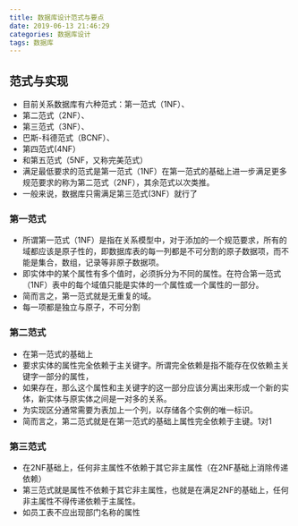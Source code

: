 ```yaml
---
title: 数据库设计范式与要点
date: 2019-06-13 21:46:29
categories: 数据库设计
tags: 数据库
---
```


## 范式与实现

- 目前关系数据库有六种范式：第一范式（1NF）、
- 第二范式（2NF）、
- 第三范式（3NF）、
- 巴斯-科德范式（BCNF）、
- 第四范式(4NF）
- 和第五范式（5NF，又称完美范式）
- 满足最低要求的范式是第一范式（1NF）在第一范式的基础上进一步满足更多规范要求的称为第二范式（2NF），其余范式以次类推。
- 一般来说，数据库只需满足第三范式(3NF）就行了

### 第一范式

- 所谓第一范式（1NF）是指在关系模型中，对于添加的一个规范要求，所有的域都应该是原子性的，即数据库表的每一列都是不可分割的原子数据项，而不能是集合，数组，记录等非原子数据项。
- 即实体中的某个属性有多个值时，必须拆分为不同的属性。在符合第一范式（1NF）表中的每个域值只能是实体的一个属性或一个属性的一部分。
- 简而言之，第一范式就是无重复的域。
- 每一项都是独立与原子，不可分割

### 第二范式

- 在第一范式的基础上
- 要求实体的属性完全依赖于主关键字。所谓完全依赖是指不能存在仅依赖主关键字一部分的属性，
- 如果存在，那么这个属性和主关键字的这一部分应该分离出来形成一个新的实体，新实体与原实体之间是一对多的关系。
- 为实现区分通常需要为表加上一个列，以存储各个实例的唯一标识。
- 简而言之，第二范式就是在第一范式的基础上属性完全依赖于主键。1对1

### 第三范式

- 在2NF基础上，任何非主属性不依赖于其它非主属性（在2NF基础上消除传递依赖）
- 第三范式就是属性不依赖于其它非主属性，也就是在满足2NF的基础上，任何非主属性不得传递依赖于主属性。
- 如员工表不应出现部门名称的属性
  